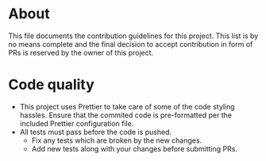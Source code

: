 # About
This file documents the contribution guidelines for this project. This list is by no means complete and the final decision to accept contribution in form of PRs is reserved by the owner of this project.

# Code quality
- This project uses Prettier to take care of some of the code styling hassles. Ensure that the commited code is pre-formatted per the included Prettier configuration file.
- All tests must pass before the code is pushed.
    - Fix any tests which are broken by the new changes.
    - Add new tests along with your changes before submitting PRs.
